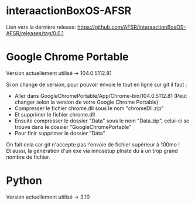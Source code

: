 # interaactionBoxOS-AFSR

Lien vers la dernière release:
https://github.com/AFSR/interaactionBoxOS-AFSR/releases/tag/0.0.1

# Google Chrome Portable

Version actuellement utilisé -> 104.0.5112.81

Si on change de version, pour pouvoir envoie le tout en ligne sur git il faut :
* Aller dans GoogleChromePortable/App/Chrome-bin/104.0.5112.81 (Peut changer selon la version de votre Google Chrome Portable)
* Compresser le fichier chrome.dll sous le nom "chromeDll.zip"
* Et supprimer le fichier chrome.dll
* Ensuite compresser le dossier "Data" sous le nom "Data.zip",  celui-ci se trouve dans le dossier "GoogleChromePortable"
* Pour finir supprimer le dossier "Data"

On fait cela car git n'accepte pas l'envoie de fichier supérieur à 100mo ! <br>
Et aussi, la génération d'un exe via innosetup plnate du à un trop grand nombre de fichier.

# Python

Version actuellement utilisé -> 3.10